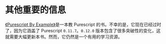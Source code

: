# 其他重要的信息

[《Purescript By Example》](https://leanpub.com/purescript/read#)是一本教 Purescript 的书。不幸的是，它现在已经过时了，因为它涵盖了 Purescript `0.11.7`。`0.12.0` 版本包含了很多突破性的变化，这就需要大幅更新本书。然而，它仍然是一个有用的学习资源。
